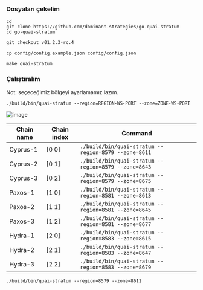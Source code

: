 


### Dosyaları çekelim
```
cd
git clone https://github.com/dominant-strategies/go-quai-stratum
cd go-quai-stratum
```
```
git checkout v01.2.3-rc.4
```
```
cp config/config.example.json config/config.json
```
```
make quai-stratum
```
### Çalıştıralım
Not: seçeceğimiz bölgeyi ayarlamamız lazım.
```
./build/bin/quai-stratum --region=REGION-WS-PORT --zone=ZONE-WS-PORT
```

![image](https://github.com/molla202/Quai/assets/91562185/c7ec2397-ce06-45a8-9c1a-e089b0846993)

| Chain name | Chain index |  Command |
| ------------ | ------------ | ------------ |
| Cyprus-1 | [0 0]	| `./build/bin/quai-stratum --region=8579 --zone=8611` |
| Cyprus-2 | [0 1]	| `./build/bin/quai-stratum --region=8579 --zone=8643` |
| Cyprus-3 | [0 2]	| `./build/bin/quai-stratum --region=8579 --zone=8675` |
| Paxos-1 | [1 0]	| `./build/bin/quai-stratum --region=8581 --zone=8613` |
| Paxos-2 | [1 1]	| `./build/bin/quai-stratum --region=8581 --zone=8645` |
| Paxos-3 | [1 2]	| `./build/bin/quai-stratum --region=8581 --zone=8677` |
| Hydra-1 | [2 0]	| `./build/bin/quai-stratum --region=8583 --zone=8615` |
| Hydra-2 | [2 1]	| `./build/bin/quai-stratum --region=8583 --zone=8647` |
| Hydra-3 | [2 2]	| `./build/bin/quai-stratum --region=8583 --zone=8679` |





```./build/bin/quai-stratum --region=8579 --zone=8611```
